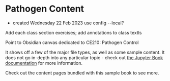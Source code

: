 # Pathogen Content
- created Wednesday 22 Feb 2023
use config --local? 


Add each class section exercises; add annotations to class textls


Point to Obsidian canvas dedicated to CE210: Pathogen Control

It shows off a few of the major file types, as well as some sample content.
It does not go in-depth into any particular topic - check out [the Jupyter Book documentation](https://jupyterbook.org) for more information.

Check out the content pages bundled with this sample book to see more.

```{tableofcontents}
```
